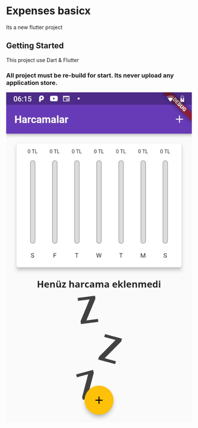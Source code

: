 # Expenses basicx

Its a new flutter project

## Getting Started

This project use Dart & Flutter 

### All project must be re-build for start. Its never upload any application store.

![alt text](https://github.com/CCCinici/flutter-expenses/blob/main/screenshots/screenshot-1651288550688.jpg)

